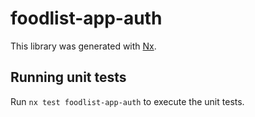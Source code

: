 # foodlist-app-auth

This library was generated with [Nx](https://nx.dev).

## Running unit tests

Run `nx test foodlist-app-auth` to execute the unit tests.
